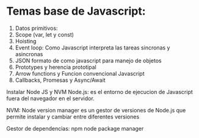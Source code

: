 # Temas base de Javascript:

1. Datos primitivos:
2. Scope (var, let y const)
3. Hoisting
4. Event loop: Como Javascript interpreta las tareas sincronas y asincronas
5. JSON formato de como javascript para manejo de objetos
6. Prototypes y herencia prototipal
7. Arrow functions y Funcion convencional Javascript
8. Callbacks, Promesas y Async/Await

Instalar Node JS y NVM
Node.js: es el entorno de ejecucion de Javascript fuera del navegador en el servidor.

NVM: Node version manager es un gestor de versiones de Node.js que permite instalar y cambiar entre diferentes versiones

Gestor de dependencias: npm
node package manager
